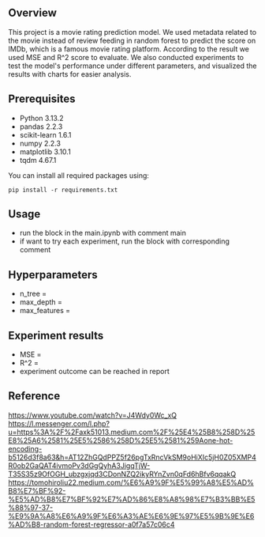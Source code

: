 ## Overview
This project is a movie rating prediction model. We used metadata related to the movie instead of review feeding in random forest to predict the score on IMDb, which is a famous movie rating platform. According to the result we used MSE and R^2 score to evaluate.
We also conducted experiments to test the model's performance under different parameters, and visualized the results with charts for easier analysis.

## Prerequisites
- Python 3.13.2
- pandas 2.2.3
- scikit-learn 1.6.1
- numpy 2.2.3
- matplotlib 3.10.1
- tqdm 4.67.1

You can install all required packages using:

```
pip install -r requirements.txt
```
## Usage
- run the block in the main.ipynb with comment main
- if want to try each experiment, run the block with corresponding comment

## Hyperparameters
- n_tree = 
- max_depth = 
- max_features =

## Experiment results
- MSE =
- R^2 =
- experiment outcome can be reached in report 

## Reference
https://www.youtube.com/watch?v=J4Wdy0Wc_xQ
https://l.messenger.com/l.php?u=https%3A%2F%2Faxk51013.medium.com%2F%25E4%25B8%258D%25E8%25A6%2581%25E5%2586%258D%25E5%2581%259Aone-hot-encoding-b5126d3f8a63&h=AT12ZhGQdPPZ5f26pgTxRncVkSM9oHiXIc5jH0Z05XMP4R0ob2GaQAT4ivmoPv3dGgQyhA3JigqTjW-T35S35z9OfOGH_ubzgxjqd3CDonNZQ2ikyRYnZvn0qFd6hBfv6qqakQ
https://tomohiroliu22.medium.com/%E6%A9%9F%E5%99%A8%E5%AD%B8%E7%BF%92-%E5%AD%B8%E7%BF%92%E7%AD%86%E8%A8%98%E7%B3%BB%E5%88%97-37-%E9%9A%A8%E6%A9%9F%E6%A3%AE%E6%9E%97%E5%9B%9E%E6%AD%B8-random-forest-regressor-a0f7a57c06c4
